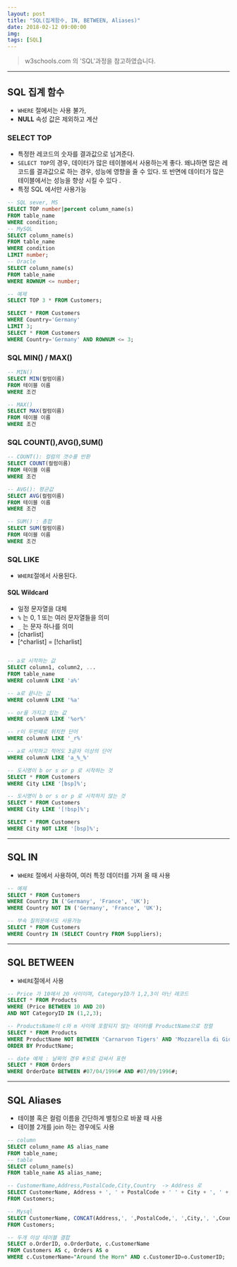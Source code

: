 ```yaml
---
layout: post
title: "SQL(집계함수, IN, BETWEEN, Aliases)"
date: 2018-02-12 09:00:00
img:
tags: [SQL]
---
```


> w3schools.com 의 'SQL'과정을 참고하였습니다.

---

## SQL 집계 함수
- `WHERE` 절에서는 사용 불가,
- **NULL** 속성 값은 제외하고 계산

### SELECT TOP
- 특정한 레코드의 숫자를 결과값으로 넘겨준다.
- `SELECT TOP`의 경우, 데이터가 많은 테이블에서 사용하는게 좋다. 왜냐하면 많은 레코드를 결과값으로 하는 경우, 성능에 영향을 줄 수 있다. 또 반면에 데이터가 많은 테이블에서는 성능을 향상 시킬 수 있다 .
- 특정 SQL 에서만 사용가능

```sql
-- SQL sever, MS
SELECT TOP number|percent column_name(s)
FROM table_name
WHERE condition;
-- MySQL
SELECT column_name(s)
FROM table_name
WHERE condition
LIMIT number;
-- Oracle
SELECT column_name(s)
FROM table_name
WHERE ROWNUM <= number;

-- 예제
SELECT TOP 3 * FROM Customers;

SELECT * FROM Customers
WHERE Country='Germany'
LIMIT 3;
SELECT * FROM Customers
WHERE Country='Germany' AND ROWNUM <= 3;
```

### SQL MIN() / MAX()
```sql
-- MIN()
SELECT MIN(컬럼이름)
FROM 테이블 이름
WHERE 조건

-- MAX()
SELECT MAX(컬럼이름)
FROM 테이블 이름
WHERE 조건
```

### SQL COUNT(),AVG(),SUM()
```sql
-- COUNT(): 컬럼의 갯수를 반환
SELECT COUNT(컬럼이름)
FROM 테이블 이름
WHERE 조건

-- AVG(): 평균값
SELECT AVG(컬럼이름)
FROM 테이블 이름
WHERE 조건

-- SUM() : 총합
SELECT SUM(컬럼이름)
FROM 테이블 이름
WHERE 조건
```

###  SQL LIKE
- `WHERE`절에서 사용된다.

#### SQL Wildcard
- 일정 문자열을 대체
- `%` 는 0, 1 또는 여러 문자열들을 의미
- `_` 는 문자 하나를 의미
- [charlist]
- [^charlist] = [!charlist]  

```sql

-- a로 시작하는 값
SELECT column1, column2, ...
FROM table_name
WHERE columnN LIKE 'a%'

-- a로 끝나는 값
WHERE columnN LIKE '%a'

-- or을 가지고 있는 값
WHERE columnN LIKE '%or%'

-- r이 두번째로 위치한 단어
WHERE columnN LIKE '_r%'

-- a로 시작하고 적어도 3글자 이상의 단어
WHERE columnN LIKE 'a_%_%'

-- 도시명이 b or s or p 로 시작하는 것
SELECT * FROM Customers
WHERE City LIKE '[bsp]%';

-- 도시명이 b or s or p 로 시작하지 않는 것
SELECT * FROM Customers
WHERE City LIKE '[!bsp]%';

SELECT * FROM Customers
WHERE City NOT LIKE '[bsp]%';
```

---

## SQL IN
- `WHERE` 절에서 사용하여, 여러 특정 데이터를 가져 올 때 사용

``` sql
-- 예제
SELECT * FROM Customers
WHERE Country IN ('Germany', 'France', 'UK');
WHERE Country NOT IN ('Germany', 'France', 'UK');

-- 부속 질의문에서도 사용가능
SELECT * FROM Customers
WHERE Country IN (SELECT Country FROM Suppliers);
```

---

## SQL BETWEEN
- `WHERE`절에서 사용

```sql
-- Price 가 10에서 20 사이이며, CategoryID가 1,2,3이 아닌 레코드
SELECT * FROM Products
WHERE (Price BETWEEN 10 AND 20)
AND NOT CategoryID IN (1,2,3);

-- ProductsName이 c와 m 사이에 포함되지 않는 데이터를 ProductName으로 정렬
SELECT * FROM Products
WHERE ProductName NOT BETWEEN 'Carnarvon Tigers' AND 'Mozzarella di Giovanni'
ORDER BY ProductName;

-- date 예제 : 날짜의 경우 #으로 감싸서 표현
SELECT * FROM Orders
WHERE OrderDate BETWEEN #07/04/1996# AND #07/09/1996#;

```

---
## SQL Aliases
- 테이블 혹은 컬럼 이름을 간단하게 별칭으로 바꿀 때 사용
- 테이블 2개를 join 하는 경우에도 사용

```sql
-- column
SELECT column_name AS alias_name
FROM table_name;
-- table
SELECT column_name(s)
FROM table_name AS alias_name;

-- CustomerName,Address,PostalCode,City,Country  -> Address 로
SELECT CustomerName, Address + ', ' + PostalCode + ' ' + City + ', ' + Country AS Address
FROM Customers;

-- Mysql
SELECT CustomerName, CONCAT(Address,', ',PostalCode,', ',City,', ',Country) AS Address
FROM Customers;

-- 두개 이상 테이블 결합  
SELECT o.OrderID, o.OrderDate, c.CustomerName
FROM Customers AS c, Orders AS o
WHERE c.CustomerName="Around the Horn" AND c.CustomerID=o.CustomerID;
```
